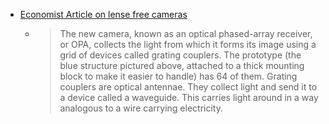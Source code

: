 - [Economist Article on lense free cameras](https://www.economist.com/news/science-and-technology/21724796-future-photography-flat-cameras-are-about-get-lot-smaller)

  - >  The new camera, known as an optical phased-array receiver, or OPA, collects the light from which it forms its image using a grid of devices called grating couplers. The prototype (the blue structure pictured above, attached to a thick mounting block to make it easier to handle) has 64 of them. Grating couplers are optical antennae. They collect light and send it to a device called a waveguide. This carries light around in a way analogous to a wire carrying electricity.